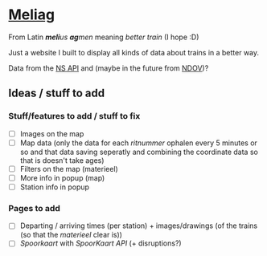# [Meliag](https://www.gijs6.nl/meliag)

From Latin _**meli**us **ag**men_ meaning _better train_ (I hope :D)

Just a website I built to display all kinds of data about trains in a better way.

Data from the [NS API](https://apiportal.ns.nl/) and (maybe in the future from [NDOV](https://ndovloket.nl/))?

## Ideas / stuff to add

### Stuff/features to add / stuff to fix

- [ ] Images on the map
- [ ] Map data (only the data for each _ritnummer_ ophalen every 5 minutes or so and that data saving seperatly and combining the coordinate data so that is doesn't take ages)
- [ ] Filters on the map (materieel)
- [ ] More info in popup (map)
- [ ] Station info in popup

### Pages to add

- [ ] Departing / arriving times (per station) + images/drawings (of the trains (so that the _materieel_ clear is))
- [ ] _Spoorkaart_ with _SpoorKaart API_ (+ disruptions?)